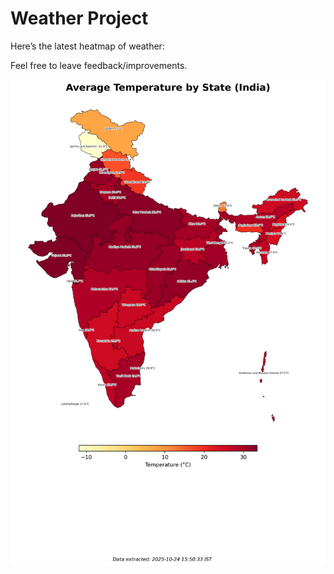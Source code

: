 # Weather Project

Here’s the latest heatmap of weather:

Feel free to leave feedback/improvements.

![India Heatmap](docs/assets/india_heatmap.png?v=FB52F3)
